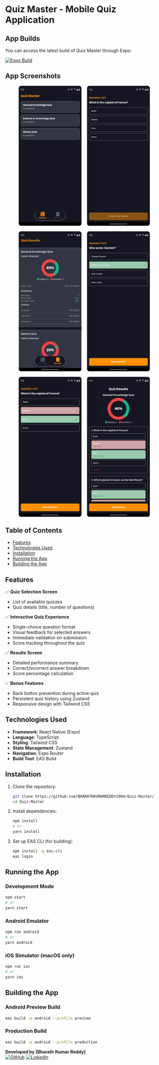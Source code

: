 # Quiz Master - Mobile Quiz Application
## App Builds

You can access the latest build of Quiz Master through Expo:

[![Expo Build](https://img.shields.io/badge/Expo-Build-blue.svg)](https://expo.dev/accounts/bharathkumarreddy2004/projects/quizmaster/builds/696f704b-9f0f-4333-a0d3-83677ffbf6f7)

## App Screenshots

<div align="center" style="display: flex; flex-wrap: wrap; justify-content: center; gap: 16px;">
  <img src="quizquestion.jpeg" alt="Home Screen" width="200" style="border: 1px solid #ddd; border-radius: 8px;"/>
  <img src="quizquestion3.jpeg" alt="Quiz Screen" width="200" style="border: 1px solid #ddd; border-radius: 8px;"/>
  <img src="resultsscreen.jpeg" alt="Results Screen" width="200" style="border: 1px solid #ddd; border-radius: 8px;"/>
  <img src="quizquestion2.jpeg" alt="Question View" width="200" style="border: 1px solid #ddd; border-radius: 8px;"/>
  <img src="quizquestion1.jpeg" alt="Answer Feedback" width="200" style="border: 1px solid #ddd; border-radius: 8px;"/>
  <img src="quizresultsscreen.jpeg" alt="Score Summary" width="200" style="border: 1px solid #ddd; border-radius: 8px;"/>
</div>

## Table of Contents
- [Features](#features)
- [Technologies Used](#technologies-used)
- [Installation](#installation)
- [Running the App](#running-the-app)
- [Building the App](#building-the-app)

## Features

✅ **Quiz Selection Screen**  
- List of available quizzes
- Quiz details (title, number of questions)

✅ **Interactive Quiz Experience**  
- Single-choice question format
- Visual feedback for selected answers
- Immediate validation on submission
- Score tracking throughout the quiz

✅ **Results Screen**  
- Detailed performance summary
- Correct/incorrect answer breakdown
- Score percentage calculation

✅ **Bonus Features**  
- Back button prevention during active quiz
- Persistent quiz history using Zustand
- Responsive design with Tailwind CSS

## Technologies Used

- **Framework**: React Native (Expo)
- **Language**: TypeScript
- **Styling**: Tailwind CSS
- **State Management**: Zustand
- **Navigation**: Expo Router
- **Build Tool**: EAS Build

## Installation

1. Clone the repository:
   ```bash
   git clone https://github.com/BHARATHKUMARREDDY2004/Quiz-Master/
   cd Quiz-Master
   ```

2. Install dependencies:
   ```bash
   npm install
   # or
   yarn install
   ```

3. Set up EAS CLI (for building):
   ```bash
   npm install -g eas-cli
   eas login
   ```

## Running the App

### Development Mode
```bash
npm start
# or
yarn start
```

### Android Emulator
```bash
npm run android
# or
yarn android
```

### iOS Simulator (macOS only)
```bash
npm run ios
# or
yarn ios
```

## Building the App

### Android Preview Build
```bash
eas build -p android --profile preview
```

### Production Build
```bash
eas build -p android --profile production
```

**Developed by [Bharath Kumar Reddy]**  
[![GitHub](https://img.shields.io/badge/GitHub-Profile-blue)](https://github.com/BHARATHKUMARREDDY2004/)
[![LinkedIn](https://img.shields.io/badge/LinkedIn-Profile-blue)](https://www.linkedin.com/in/bharath-kumar-reddy-vemireddy/)
